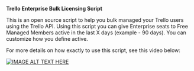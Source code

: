 **Trello Enterprise Bulk Licensing Script**

This is an open source script to help you bulk managed your Trello users using the Trello API. Using this script you can give Enterprise seats to Free Managed Members active in the last X days (example - 90 days). You can customize how you define active.

For more details on how exactly to use this script, see this video below: 


[![IMAGE ALT TEXT HERE](https://img.youtube.com/vi/XBQXbzUa5qE/0.jpg)](https://www.youtube.com/watch?v=XBQXbzUa5qE) 

